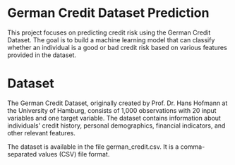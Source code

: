 # German Credit Dataset Prediction
This project focuses on predicting credit risk using the German Credit Dataset. The goal is to build a machine learning model that can classify whether an individual is a good or bad credit risk based on various features provided in the dataset.

# Dataset
The German Credit Dataset, originally created by Prof. Dr. Hans Hofmann at the University of Hamburg, consists of 1,000 observations with 20 input variables and one target variable. The dataset contains information about individuals' credit history, personal demographics, financial indicators, and other relevant features.

The dataset is available in the file german_credit.csv. It is a comma-separated values (CSV) file format.